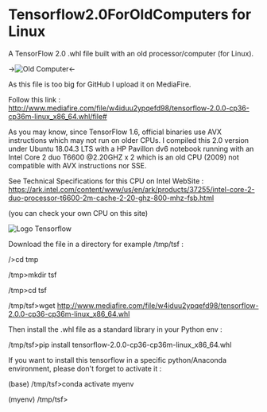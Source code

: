 # Tensorflow2.0ForOldComputers   for Linux
A TensorFlow 2.0 .whl file built with an old processor/computer (for  Linux).

->![Old Computer](https://upload.wikimedia.org/wikipedia/commons/thumb/7/7b/Acer_Aspire_8920_Gemstone.jpg/640px-Acer_Aspire_8920_Gemstone.jpg)<-


As this file is too big for GitHub I upload it on MediaFire. 

Follow this link :
http://www.mediafire.com/file/w4iduu2ypqefd98/tensorflow-2.0.0-cp36-cp36m-linux_x86_64.whl/file#

As you may know,  since TensorFlow 1.6, official binaries use AVX instructions which may not run on older CPUs.
I compiled this 2.0 version under Ubuntu 18.04.3 LTS with a HP Pavillon dv6 notebook running with an Intel Core 2 duo T6600 @2.20GHZ x 2 which is an old CPU (2009) not compatible with AVX instructions nor SSE.

See Technical Specifications for this CPU on Intel WebSite :
https://ark.intel.com/content/www/us/en/ark/products/37255/intel-core-2-duo-processor-t6600-2m-cache-2-20-ghz-800-mhz-fsb.html

(you can check your own CPU on this site)

![Logo Tensorflow](https://upload.wikimedia.org/wikipedia/commons/thumb/1/11/TensorFlowLogo.svg/288px-TensorFlowLogo.svg.png?style=centerme)

Download the file in a directory for example /tmp/tsf :

/>cd tmp

/tmp>mkdir tsf

/tmp>cd tsf 

/tmp/tsf>wget http://www.mediafire.com/file/w4iduu2ypqefd98/tensorflow-2.0.0-cp36-cp36m-linux_x86_64.whl


Then install the .whl file as a standard library in your Python env :

/tmp/tsf>pip install tensorflow-2.0.0-cp36-cp36m-linux_x86_64.whl 


If you want to install this tensorflow in a specific python/Anaconda environment,  please don't forget to activate it :

(base) /tmp/tsf>conda activate myenv

(myenv) /tmp/tsf>

